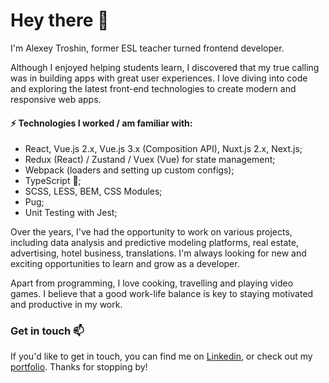 # Hey there 👋

I'm Alexey Troshin, former ESL teacher turned frontend developer. 

Although I enjoyed helping students learn, I discovered that my true calling was in building apps with great user experiences. I love diving into code and exploring the latest front-end technologies to create modern and responsive web apps.

#### ⚡️ Technologies I worked / am familiar with:

- React, Vue.js 2.x, Vue.js 3.x (Composition API), Nuxt.js 2.x, Next.js;
- Redux (React) / Zustand / Vuex (Vue) for state management;
- Webpack (loaders and setting up custom configs);
- TypeScript 💙;
- SCSS, LESS, BEM, CSS Modules; 
- Pug;
- Unit Testing with Jest;

Over the years, I've had the opportunity to work on various projects, including data analysis and predictive modeling platforms, real estate, advertising, hotel business, translations. I'm always looking for new and exciting opportunities to learn and grow as a developer.

Apart from programming, I love cooking, travelling and playing video games. I believe that a good work-life balance is key to staying motivated and productive in my work.

### Get in touch 📫
If you'd like to get in touch, you can find me on [Linkedin](https://www.linkedin.com/in/alex-troshin/), or check out my [portfolio](https://troalexis.github.io/soft-portfolio/). Thanks for stopping by!

<!--
**TroAlexis/troalexis** is a ✨ _special_ ✨ repository because its `README.md` (this file) appears on your GitHub profile.

Here are some ideas to get you started:

- 🔭 I’m currently working on ...
- 🌱 I’m currently learning ...
- 👯 I’m looking to collaborate on ...
- 🤔 I’m looking for help with ...
- 💬 Ask me about ...
- 📫 How to reach me: ...
- 😄 Pronouns: ...
- ⚡ Fun fact: ...
-->
